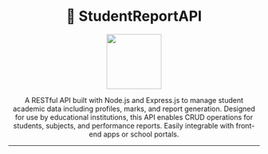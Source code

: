 <div align=center>
    <h1>📘 StudentReportAPI</h1>
    <a href="https://github.com/subarnasaikia/StudentReportAPI">
        <img src="https://img.shields.io/badge/API%20by-Subarna-blue?style=for-the-badge&logo=github" width=110px />
    </a>
    <p>A RESTful API built with Node.js and Express.js to manage student academic data including profiles, marks, and report generation. Designed for use by educational institutions, this API enables CRUD operations for students, subjects, and performance reports. Easily integrable with front-end apps or school portals.</p>
</div>

---
